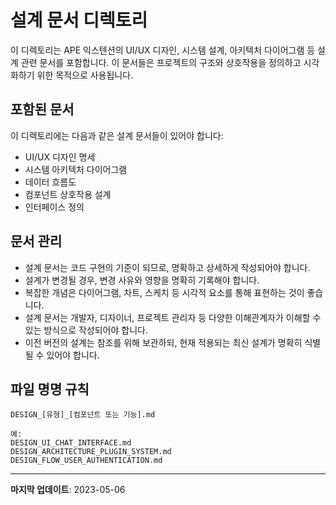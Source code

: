 # 설계 문서 디렉토리

이 디렉토리는 APE 익스텐션의 UI/UX 디자인, 시스템 설계, 아키텍처 다이어그램 등 설계 관련 문서를 포함합니다. 이 문서들은 프로젝트의 구조와 상호작용을 정의하고 시각화하기 위한 목적으로 사용됩니다.

## 포함된 문서

이 디렉토리에는 다음과 같은 설계 문서들이 있어야 합니다:

- UI/UX 디자인 명세
- 시스템 아키텍처 다이어그램
- 데이터 흐름도
- 컴포넌트 상호작용 설계
- 인터페이스 정의

## 문서 관리

- 설계 문서는 코드 구현의 기준이 되므로, 명확하고 상세하게 작성되어야 합니다.
- 설계가 변경될 경우, 변경 사유와 영향을 명확히 기록해야 합니다.
- 복잡한 개념은 다이어그램, 차트, 스케치 등 시각적 요소를 통해 표현하는 것이 좋습니다.
- 설계 문서는 개발자, 디자이너, 프로젝트 관리자 등 다양한 이해관계자가 이해할 수 있는 방식으로 작성되어야 합니다.
- 이전 버전의 설계는 참조를 위해 보관하되, 현재 적용되는 최신 설계가 명확히 식별될 수 있어야 합니다.

## 파일 명명 규칙

```
DESIGN_[유형]_[컴포넌트 또는 기능].md

예:
DESIGN_UI_CHAT_INTERFACE.md
DESIGN_ARCHITECTURE_PLUGIN_SYSTEM.md
DESIGN_FLOW_USER_AUTHENTICATION.md
```

---

**마지막 업데이트**: 2023-05-06